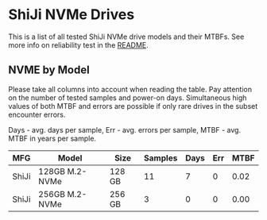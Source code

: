 ShiJi NVMe Drives
=================

This is a list of all tested ShiJi NVMe drive models and their MTBFs. See more
info on reliability test in the [README](https://github.com/bsdhw/SMART).

NVME by Model
------------

Please take all columns into account when reading the table. Pay attention on the
number of tested samples and power-on days. Simultaneous high values of both MTBF
and errors are possible if only rare drives in the subset encounter errors.

Days - avg. days per sample,
Err  - avg. errors per sample,
MTBF - avg. MTBF in years per sample.

| MFG       | Model              | Size   | Samples | Days  | Err   | MTBF |
|-----------|--------------------|--------|---------|-------|-------|------|
| ShiJi     | 128GB M.2-NVMe     | 128 GB | 11      | 7     | 0     | 0.02   |
| ShiJi     | 256GB M.2-NVMe     | 256 GB | 3       | 0     | 0     | 0.00   |
